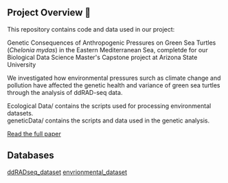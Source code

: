 ## Project Overview 🐢

This repository contains code and data used in our project:  

Genetic Consequences of Anthropogenic Pressures on Green Sea Turtles (*Chelonia mydas*) in the Eastern Mediterranean Sea, completde for our Biological Data Science Master's Capstone project at Arizona State University

We investigated how environmental pressures surch as climate change and pollution have affected the genetic health and variance of green sea turtles through the analysis of ddRAD-seq data.

Ecological Data/ contains the scripts used for processing environmental datasets.  
geneticData/ contains the scripts and data used in the genetic analysis.

[Read the full paper](./docs/group1_finalReport.pdf)

## Databases

[ddRADseq_dataset](https://www.ncbi.nlm.nih.gov/bioproject/1145648)
[envrionmental_dataset](link)
